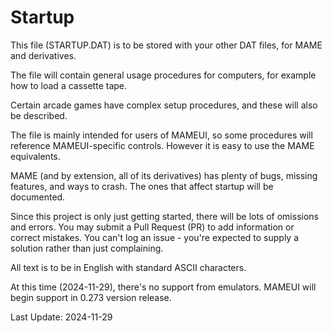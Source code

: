# Startup
This file (STARTUP.DAT) is to be stored with your other DAT files, for MAME and derivatives.

The file will contain general usage procedures for computers, for example how to load a cassette tape.

Certain arcade games have complex setup procedures, and these will also be described.

The file is mainly intended for users of MAMEUI, so some procedures will reference MAMEUI-specific controls. However it is easy to use the MAME equivalents.

MAME (and by extension, all of its derivatives) has plenty of bugs, missing features, and ways to crash. The ones that affect startup will be documented.

Since this project is only just getting started, there will be lots of omissions and errors. You may submit a Pull Request (PR) to add information or correct mistakes. You can't log an issue - you're expected to supply a solution rather than just complaining.

All text is to be in English with standard ASCII characters.

At this time (2024-11-29), there's no support from emulators. MAMEUI will begin support in 0.273 version release.

Last Update: 2024-11-29
